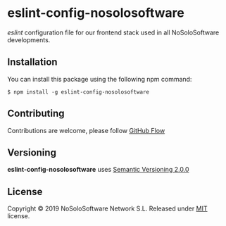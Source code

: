 # eslint-config-nosolosoftware

*eslint* configuration file for our frontend stack used in all NoSoloSoftware developments.


## Installation

You can install this package using the following npm command:

```
$ npm install -g eslint-config-nosolosoftware
```


## Contributing

Contributions are welcome, please follow
[GitHub Flow](https://guides.github.com/introduction/flow/index.html)


## Versioning

**eslint-config-nosolosoftware** uses [Semantic Versioning 2.0.0](http://semver.org)


## License

Copyright © 2019 NoSoloSoftware Network S.L. Released under [MIT](LICENSE.md) license.
